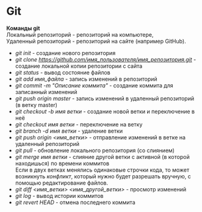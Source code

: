 # Git   
**Команды git**  
Локальный репозиторий - репозиторий на компьютере,  
Удаленный репозиторий - репозиторий на сайте (например GitHub).  
* *git init* - создание нового репозитория  
* *git clone https://github.com/имя_пользователя/имя_репозитория.git*  - создание локальной копии репозитории с сайта  
* *git status* - вывод состояние файлов  
* *git add имя_файла* - запись изменений в репозиторий  
* *git commit -m "Описание коммита"*  - создание коммита для записанный изменений  
* *git push origin master* - запись изменений в удаленный репозиторий (в ветку master)   
* *git checkout -b имя ветки* - создание новой ветки и переключение в неё  
* *git checkout имя ветки* - переключение на ветку  
* *git branch -d имя ветки* - удаление ветки  
* *git push origin <имя_ветки>* - отправление изменений в ветке на удаленный репозиторий  
* *git pull* - обновление локального репозитория (со слиянием)  
* *git merge имя ветки* - слияние другой ветки с активной (в которой находишься) по времени коммитов  
Если в двух ветках менялись одинаковые строчки кода, то может возникнуть *конфликт*, который нужно будет разрешать вручную, с помощью редактирование файлов. 
* *git diff <имя_ветки> <имя_другой_ветки>* - просмотр изменений  
* *git log* - вывод истории коммитов  
* *git revert HEAD* - отмена последнего коммита

